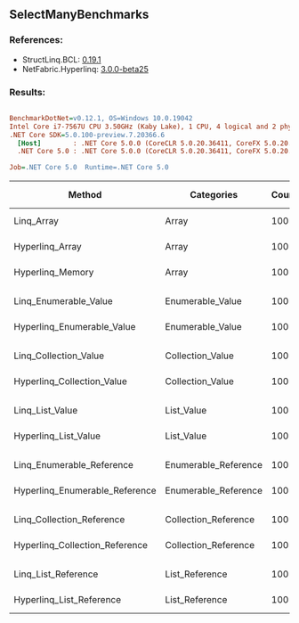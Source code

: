 ﻿## SelectManyBenchmarks

### References:
- StructLinq.BCL: [0.19.1](https://www.nuget.org/packages/StructLinq.BCL/0.19.1)
- NetFabric.Hyperlinq: [3.0.0-beta25](https://www.nuget.org/packages/NetFabric.Hyperlinq/3.0.0-beta25)

### Results:
``` ini

BenchmarkDotNet=v0.12.1, OS=Windows 10.0.19042
Intel Core i7-7567U CPU 3.50GHz (Kaby Lake), 1 CPU, 4 logical and 2 physical cores
.NET Core SDK=5.0.100-preview.7.20366.6
  [Host]        : .NET Core 5.0.0 (CoreCLR 5.0.20.36411, CoreFX 5.0.20.36411), X64 RyuJIT
  .NET Core 5.0 : .NET Core 5.0.0 (CoreCLR 5.0.20.36411, CoreFX 5.0.20.36411), X64 RyuJIT

Job=.NET Core 5.0  Runtime=.NET Core 5.0  

```
|                         Method |           Categories | Count |     Mean |     Error |    StdDev | Ratio |  Gen 0 | Gen 1 | Gen 2 | Allocated |
|------------------------------- |--------------------- |------ |---------:|----------:|----------:|------:|-------:|------:|------:|----------:|
|                     Linq_Array |                Array |   100 | 3.592 μs | 0.0205 μs | 0.0182 μs |  1.00 | 1.9569 |     - |     - |    4096 B |
|                Hyperlinq_Array |                Array |   100 | 1.340 μs | 0.0048 μs | 0.0045 μs |  0.37 |      - |     - |     - |         - |
|               Hyperlinq_Memory |                Array |   100 | 1.451 μs | 0.0082 μs | 0.0077 μs |  0.40 |      - |     - |     - |         - |
|                                |                      |       |          |           |           |       |        |       |       |           |
|          Linq_Enumerable_Value |     Enumerable_Value |   100 | 3.756 μs | 0.0146 μs | 0.0129 μs |  1.00 | 1.9531 |     - |     - |    4088 B |
|     Hyperlinq_Enumerable_Value |     Enumerable_Value |   100 | 1.364 μs | 0.0087 μs | 0.0082 μs |  0.36 |      - |     - |     - |         - |
|                                |                      |       |          |           |           |       |        |       |       |           |
|          Linq_Collection_Value |     Collection_Value |   100 | 3.975 μs | 0.0553 μs | 0.0490 μs |  1.00 | 1.9531 |     - |     - |    4088 B |
|     Hyperlinq_Collection_Value |     Collection_Value |   100 | 1.364 μs | 0.0081 μs | 0.0076 μs |  0.34 |      - |     - |     - |         - |
|                                |                      |       |          |           |           |       |        |       |       |           |
|                Linq_List_Value |           List_Value |   100 | 3.899 μs | 0.0168 μs | 0.0157 μs |  1.00 | 1.9531 |     - |     - |    4088 B |
|           Hyperlinq_List_Value |           List_Value |   100 | 1.359 μs | 0.0057 μs | 0.0051 μs |  0.35 |      - |     - |     - |         - |
|                                |                      |       |          |           |           |       |        |       |       |           |
|      Linq_Enumerable_Reference | Enumerable_Reference |   100 | 3.678 μs | 0.0269 μs | 0.0225 μs |  1.00 | 1.9608 |     - |     - |    4104 B |
| Hyperlinq_Enumerable_Reference | Enumerable_Reference |   100 | 1.600 μs | 0.0043 μs | 0.0038 μs |  0.43 | 0.0191 |     - |     - |      40 B |
|                                |                      |       |          |           |           |       |        |       |       |           |
|      Linq_Collection_Reference | Collection_Reference |   100 | 3.510 μs | 0.0156 μs | 0.0130 μs |  1.00 | 1.9531 |     - |     - |    4088 B |
| Hyperlinq_Collection_Reference | Collection_Reference |   100 | 1.555 μs | 0.0106 μs | 0.0099 μs |  0.44 | 0.0114 |     - |     - |      24 B |
|                                |                      |       |          |           |           |       |        |       |       |           |
|            Linq_List_Reference |       List_Reference |   100 | 3.711 μs | 0.0206 μs | 0.0193 μs |  1.00 | 1.9531 |     - |     - |    4088 B |
|       Hyperlinq_List_Reference |       List_Reference |   100 | 1.360 μs | 0.0052 μs | 0.0046 μs |  0.37 |      - |     - |     - |         - |
